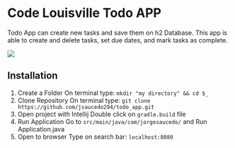 # Code Louisville **Todo APP**

Todo App can create new tasks and save them on h2 Database. This app is able to create and delete tasks, set due dates, and mark tasks as complete.

![](https://previews.dropbox.com/p/thumb/AAUCZPSPa3cPlz7huo1Ij5anrucfqn-lTsiSD_6QhiKhneeI0Tgqwv2G0WsLjkWhaViGqDKhrde2Zptmi7BzNHLTshfVefmZmMEUDpYsMuMDM1GaYtiX6I-AMUmiEm6gKwLIWsSUq1V7Tpwt-QExWab81tKg3kpNB_ocLYlsLR7a_cMItMKjrQS7qLsloHr3IoNkx2mgDBmotYv1U_DZ4aDKViBeRzlhnip9xkSK9Oq9DHEvN-JUWmnKY4-Qr14qWo9cAsbCU_hOTxDV6zKXGmUTYRv6o-vRBu3SWQZsgNfhkw/p.png?size_mode=5)

## Installation
1. Create a Folder
On terminal type:
`mkdir "my directory" && cd $_` 
2. Clone Repository
On terminal type:
`git clone https://github.com/jsaucedo294/todo_app.git`
3. Open project with Intellij
Double click on `gradle.build` file
4. Run Application
Go to `src/main/java/com/jorgesaucedo/` and Run Application.java
5. Open to browser
Type on search bar: `localhost:8080`


